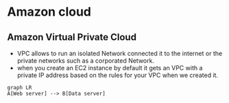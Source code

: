 

# Amazon cloud

## Amazon Virtual Private Cloud

- VPC allows to run an isolated Network connected it to the internet or the private networks such as a corporated Network.
- when you create an EC2 instance by default it gets an VPC with a private IP address based on the rules for your VPC when we created it.

```mermaid
graph LR
A[Web server] --> B[Data server]

```


<!--stackedit_data:
eyJoaXN0b3J5IjpbLTE0MjIxNTMwOThdfQ==
-->